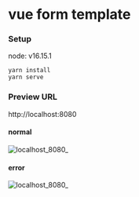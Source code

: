 # vue form template

### Setup
node: v16.15.1

```
yarn install
yarn serve
```

### Preview URL
http://localhost:8080


#### normal

![localhost_8080_](https://user-images.githubusercontent.com/112956463/233770712-9536d996-7adb-4e0a-aab6-12231ed40722.png)


#### error 
![localhost_8080_](https://user-images.githubusercontent.com/112956463/233770733-d8ca8df0-c860-4d8e-8682-c944c05dc6b8.png)
